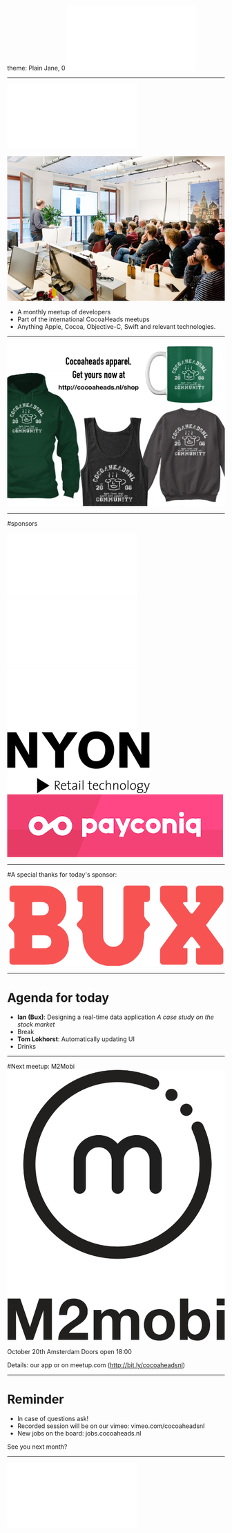 theme: Plain Jane, 0
 ![fit 150%](../../Logos/CocoaHeadsNL.pdf)

---

![right](../../Logos/CocoaHeadsNL.pdf)

![inline fit](../../Images/4.jpg)

- A monthly meetup of developers
- Part of the international CocoaHeads meetups
- Anything Apple, Cocoa, Objective-C, Swift and relevant technologies.

---

![fit](../../Images/swag.png)

---

#sponsors

![inline fit 40%](../../Logos/theCapitals.pdf)![inline fit 60%](../../Logos/egeniq.pdf)
![inline fit 300%](../../Logos/xebia.pdf)![inline fit 80%](../../Logos/logo-nyon_black_website.png)
![inline fit 70%](../../Logos/payconiq.png)

---

#A special thanks for today's sponsor:

![inline](../../Logos/Bux.png)

---

# Agenda for today

- **Ian (Bux)**: Designing a real-time data application
_A case study on the stock market_
- Break
- **Tom Lokhorst**: Automatically updating UI
- Drinks

---

#Next meetup: M2Mobi
![inline](../../Logos/M2.png)

October 20th
Amsterdam
Doors open 18:00

Details: our app or on meetup.com (http://bit.ly/cocoaheadsnl)

---

# Reminder

- In case of questions ask!
- Recorded session will be on our vimeo: vimeo.com/cocoaheadsnl
- New jobs on the board: jobs.cocoaheads.nl

See you next month?

---

![fit](../../Logos/CocoaHeadsNL.pdf)

